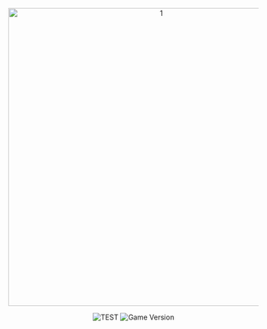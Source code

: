 <p align="center">
      <img src="https://i.ibb.co/CtWm5rP/1.jpg" alt="1" border="0" width="600">
</p>

<p align="center">
   <img src="https://img.shields.io/badge/TEST%20FOR-UPTRADER-blue" alt="TEST">
   <img src="https://img.shields.io/badge/DEVELOPER-KOMOLIN%20ARTEM-green" alt="Game Version">
</p>

